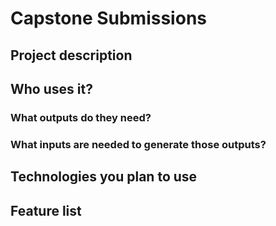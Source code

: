 # Capstone Submissions

## Project description

## Who uses it?

### What outputs do they need?

### What inputs are needed to generate those outputs?

## Technologies you plan to use

## Feature list
